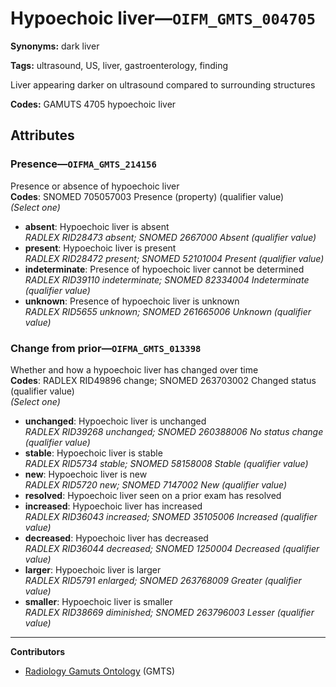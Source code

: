 # Hypoechoic liver—`OIFM_GMTS_004705`

**Synonyms:** dark liver

**Tags:** ultrasound, US, liver, gastroenterology, finding

Liver appearing darker on ultrasound compared to surrounding structures

**Codes:** GAMUTS 4705 hypoechoic liver

## Attributes

### Presence—`OIFMA_GMTS_214156`

Presence or absence of hypoechoic liver  
**Codes**: SNOMED 705057003 Presence (property) (qualifier value)  
*(Select one)*

- **absent**: Hypoechoic liver is absent  
_RADLEX RID28473 absent; SNOMED 2667000 Absent (qualifier value)_
- **present**: Hypoechoic liver is present  
_RADLEX RID28472 present; SNOMED 52101004 Present (qualifier value)_
- **indeterminate**: Presence of hypoechoic liver cannot be determined  
_RADLEX RID39110 indeterminate; SNOMED 82334004 Indeterminate (qualifier value)_
- **unknown**: Presence of hypoechoic liver is unknown  
_RADLEX RID5655 unknown; SNOMED 261665006 Unknown (qualifier value)_

### Change from prior—`OIFMA_GMTS_013398`

Whether and how a hypoechoic liver has changed over time  
**Codes**: RADLEX RID49896 change; SNOMED 263703002 Changed status (qualifier value)  
*(Select one)*

- **unchanged**: Hypoechoic liver is unchanged  
_RADLEX RID39268 unchanged; SNOMED 260388006 No status change (qualifier value)_
- **stable**: Hypoechoic liver is stable  
_RADLEX RID5734 stable; SNOMED 58158008 Stable (qualifier value)_
- **new**: Hypoechoic liver is new  
_RADLEX RID5720 new; SNOMED 7147002 New (qualifier value)_
- **resolved**: Hypoechoic liver seen on a prior exam has resolved  
- **increased**: Hypoechoic liver has increased  
_RADLEX RID36043 increased; SNOMED 35105006 Increased (qualifier value)_
- **decreased**: Hypoechoic liver has decreased  
_RADLEX RID36044 decreased; SNOMED 1250004 Decreased (qualifier value)_
- **larger**: Hypoechoic liver is larger  
_RADLEX RID5791 enlarged; SNOMED 263768009 Greater (qualifier value)_
- **smaller**: Hypoechoic liver is smaller  
_RADLEX RID38669 diminished; SNOMED 263796003 Lesser (qualifier value)_

---

**Contributors**

- [Radiology Gamuts Ontology](https://gamuts.net/) (GMTS)